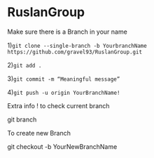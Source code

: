 # RuslanGroup
Make sure there is a Branch in your name<br>
    
1)`git clone --single-branch -b YourbranchName https://github.com/gravel93/RuslanGroup.git` <br>
  
2)`git add .` </br>

3)`git commit -m “Meaningful message”` </br>

      
4)`git push -u origin YourBranchName!` </br>



Extra info ! to check current branch 

git branch 

To create new Branch

git checkout -b YourNewBranchName

